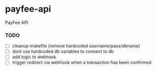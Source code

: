 # payfee-api
PayFee API


### TODO

- [ ] cleanup makefile (remove hardcoded username/pass/dbname)
- [ ] dont use hardcoded db variables to connect to db
- [ ] add logic to webhook
- [ ] trigger redirect via webhook when a transaction has been confirmed
